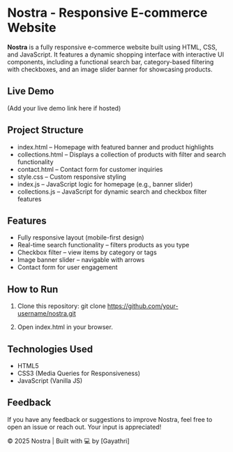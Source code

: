 # Nostra - Responsive E-commerce Website

**Nostra** is a fully responsive e-commerce website built using HTML, CSS, and JavaScript. It features a dynamic shopping interface with interactive UI components, including a functional search bar, category-based filtering with checkboxes, and an image slider banner for showcasing products.

## Live Demo
(Add your live demo link here if hosted)

## Project Structure

- index.html – Homepage with featured banner and product highlights  
- collections.html – Displays a collection of products with filter and search functionality  
- contact.html – Contact form for customer inquiries  
- style.css – Custom responsive styling  
- index.js – JavaScript logic for homepage (e.g., banner slider)  
- collections.js – JavaScript for dynamic search and checkbox filter features

## Features

-  Fully responsive layout (mobile-first design)
-  Real-time search functionality – filters products as you type
-  Checkbox filter – view items by category or tags
-  Image banner slider – navigable with arrows
-  Contact form for user engagement

## How to Run

1. Clone this repository:
   git clone https://github.com/your-username/nostra.git

2. Open index.html in your browser.


## Technologies Used

- HTML5  
- CSS3 (Media Queries for Responsiveness)  
- JavaScript (Vanilla JS)

## Feedback

If you have any feedback or suggestions to improve Nostra, feel free to open an issue or reach out. Your input is appreciated!


© 2025 Nostra | Built with 💻 by [Gayathri]
